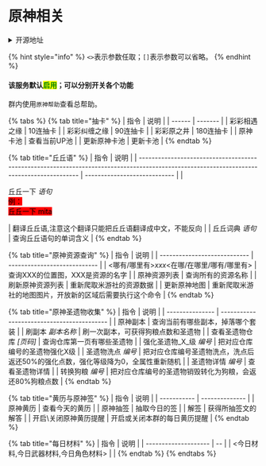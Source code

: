 # 原神相关

<details>

<summary>开源地址</summary>

[https://github.com/H-K-Y/Genshin\_Impact\_bot/](https://github.com/H-K-Y/Genshin\_Impact\_bot/)

</details>

{% hint style="info" %}
`<>`表示参数任取；`[]`表示参数可以省略。
{% endhint %}

#### 该服务默认<mark style="color:green;">启用</mark>；可以分别开关各个功能

群内使用`原神帮助`查看总帮助。

{% tabs %}
{% tab title="抽卡" %}
| 指令     | 说明      |
| ------ | ------- |
| 彩彩相遇之缘 | 10连抽卡   |
| 彩彩纠缠之缘 | 90连抽卡   |
| 彩彩原之井  | 180连抽卡  |
| 原神卡池   | 查看当前UP池 |
| 更新原神卡池 | 更新卡池    |
{% endtab %}

{% tab title="丘丘语" %}
| 指令                                                                                                                                        | 说明                           |
| ----------------------------------------------------------------------------------------------------------------------------------------- | ---------------------------- |
| <p>丘丘一下 <em>语句</em><br><em></em><mark style="background-color:red;">例：</mark><br><mark style="background-color:red;">丘丘一下 mita</mark></p> | 翻译丘丘语,注意这个翻译只能把丘丘语翻译成中文，不能反向 |
| 丘丘词典 _语句_                                                                                                                                 | 查询丘丘语句的单词含义                  |
{% endtab %}

{% tab title="原神资源查询" %}
| 指令                           | 说明                           |
| ---------------------------- | ---------------------------- |
| <哪有/哪里有>_xxx_<在哪/在哪里/哪有/哪里有> | 查询XXX的位置图，XXX是资源的名字          |
| 原神资源列表                       | 查询所有的资源名称                    |
| 刷新原神资源列表                     | 重新爬取米游社的资源数据                 |
| 更新原神地图                       | 重新爬取米游社的地图图片，开放新的区域后需要执行这个命令 |
{% endtab %}

{% tab title="原神圣遗物收集" %}
| 指令              | 说明                                         |
| --------------- | ------------------------------------------ |
| 原神副本            | 查询当前有哪些副本，掉落哪个套装                           |
| 刷副本 _副本名称_      | 刷一次副本，可获得狗粮点数和圣遗物                          |
| 查看圣遗物仓库 _\[页码]_ | 查询仓库第一页有哪些圣遗物                              |
| 强化圣遗物_X_级 _编号_  | 把对应仓库编号的圣遗物强化X级                            |
| 圣遗物洗点 _编号_      | 把对应仓库编号圣遗物洗点，洗点后返还50%的强化点数，强化等级降为0，全属性重新随机 |
| 圣遗物详情 _编号_      | 查看圣遗物详情                                    |
| 转换狗粮 _编号_       | 把对应仓库编号的圣遗物销毁转化为狗粮，会返还80%狗粮点数              |
{% endtab %}

{% tab title="黄历与原神签" %}
| 指令          | 说明             |
| ----------- | -------------- |
| 原神黄历        | 查看今天的黄历        |
| 原神抽签        | 抽取今日的签         |
| 解签          | 获得所抽签文的解答      |
| 开启\关闭原神黄历提醒 | 开启或关闭本群的每日黄历提醒 |
{% endtab %}

{% tab title="每日材料" %}
| 指令                   | 说明 |
| -------------------- | -- |
| <今日材料,今日武器材料,今日角色材料> |    |
{% endtab %}
{% endtabs %}
